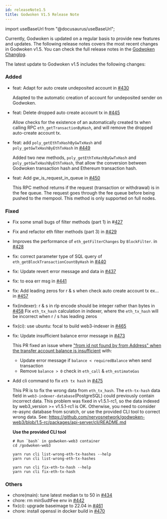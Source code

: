 ```yaml
---
id: releaseNote1.5
title: Godwoken V1.5 Release Note
---
```

import useBaseUrl from "@docusaurus/useBaseUrl";

Currently, Godwoken is updated on a regular basis to provide new features and updates. The following release notes covers the most recent changes in Godwoken v1.5. You can check the full release notes in the [Godwoken Changlog](https://github.com/nervosnetwork/godwoken/blob/develop/CHANGELOG.md).

The latest update to Godwoken v1.5 includes the following changes:

### Added

- feat: Adapt for auto create undeposited account in [#430](https://github.com/nervosnetwork/godwoken-web3/pull/430)

  Adapted to the automatic creation of account for undeposited sender on Godwoken.

- feat: Delete dropped auto create account tx in [#445](https://github.com/nervosnetwork/godwoken-web3/pull/445)

  Allow checks for the existence of an automatically created tx when calling RPC `eth_getTransactionByHash`, and will remove the dropped auto-create account tx.

- feat: add `poly_getEthTxHashByGwTxHash` and `poly_getGwTxHashByEthTxHash` in [#449](https://github.com/nervosnetwork/godwoken-web3/pull/449)

  Added two new methods, `poly_getEthTxHashByGwTxHash` and `poly_getGwTxHashByEthTxHash`, that allow the conversion between Godwoken transaction hash and Ethereum transaction hash.

- feat: Add gw_is_request_in_queue in [#450](https://github.com/nervosnetwork/godwoken-web3/pull/450)

  This RPC method returns if the request (transaction or withdrawal) is in the fee queue. The request goes through the fee queue before being pushed to the mempool. This method is only supported on full nodes.


### Fixed

- Fix some small bugs of filter methods (part 1) in #[427](https://github.com/nervosnetwork/godwoken-web3/pull/427)

- Fix and refactor eth filter methods (part 3) in [#429](https://github.com/nervosnetwork/godwoken-web3/pull/429)

- Improves the performance of `eth_getFilterChanges` by `BlockFilter`. in [#428](https://github.com/nervosnetwork/godwoken-web3/pull/428)

- fix: correct parameter type of SQL query of `eth_getBlockTransactionCountByHash` in [#440](https://github.com/nervosnetwork/godwoken-web3/pull/440)

- fix: Update revert error message and data in [#437](https://github.com/nervosnetwork/godwoken-web3/pull/437)

- fix: to eoa err msg in [#441](https://github.com/nervosnetwork/godwoken-web3/pull/441)

- fix: Add leading zeros for r & s when check auto create account tx ex… in [#457](https://github.com/nervosnetwork/godwoken-web3/pull/457)

- fix(indexer): r & s in rlp encode should be integer rather than bytes in [#458](https://github.com/nervosnetwork/godwoken-web3/pull/458)
  Fix `eth_tx_hash` calculation in indexer, where the `eth_tx_hash` will be incorrect when r / s has leading zeros

- fix(ci): use ubuntu: focal to build web3-indexer in [#465](https://github.com/nervosnetwork/godwoken-web3/pull/465)

- fix: Update insufficient balance error message in [#473](https://github.com/nervosnetwork/godwoken-web3/pull/473)

  This PR fixed an issue where ["from id not found by from Address" when the transfer account balance is insufficient](https://github.com/nervosnetwork/godwoken-web3/issues/468) with:
    - Update error message if `balance < requiredBalance` when send transaction
    - Remove `balance > 0` check in `eth_call` & `eth_estimateGas`

- Add cli command to fix  `eth tx hash` in [#475](https://github.com/nervosnetwork/godwoken-web3/pull/475)

  This PR is to fix the wrong data from `eth_tx_hash`. The `eth-tx-hash` data field in `web3-indexer-database`(PostgreSQL) could previously contain incorrect data. This problem was fixed in v1.5.1-rc1, so the data indexed by web3_version >= v1.5.1-rc1 is OK. Otherwise, you need to consider re-async database from scratch, or use the provided CLI tool to correct wrong data. See: https://github.com/nervosnetwork/godwoken-web3/blob/1.5-rc/packages/api-server/cli/README.md

  **Use the provided CLI tool**

  ```
  # Run `bash` in godwoken-web3 container
  cd /godwoken-web3
  
  yarn run cli list-wrong-eth-tx-hashes --help
  yarn run cli list-wrong-eth-tx-hashes
  
  yarn run cli fix-eth-tx-hash --help
  yarn run cli fix-eth-tx-hash
  ```

### Others

- chore(main): tune latest median tx to 50 in [#434](https://github.com/nervosnetwork/godwoken-web3/pull/434)
- chore: rm minSudtFee env in [#442](https://github.com/nervosnetwork/godwoken-web3/pull/442)
- fix(ci): upgrade baseimage to 22.04 in [#461](https://github.com/nervosnetwork/godwoken-web3/pull/461)
- chore: install openssl in docker build  in [#470](https://github.com/nervosnetwork/godwoken-web3/pull/470)

